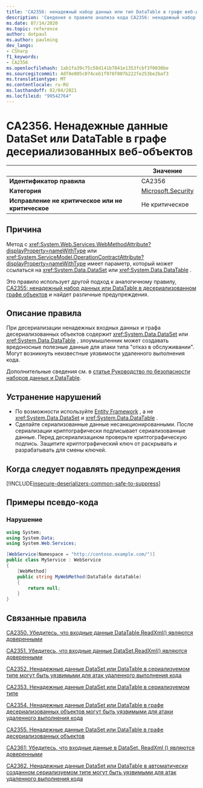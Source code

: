 ```yaml
---
title: 'CA2356: ненадежный набор данных или тип DataTable в графе веб-десериализованных объектов (анализ кода)'
description: 'Сведения о правиле анализа кода CA2356: ненадежный набор данных или тип DataTable в графе веб-десериализованных объектов'
ms.date: 07/14/2020
ms.topic: reference
author: dotpaul
ms.author: paulming
dev_langs:
- CSharp
f1_keywords:
- CA2356
ms.openlocfilehash: 1ab1fa39c75c50d141b7041e1353fcbf3f0030be
ms.sourcegitcommit: 4df8e005c074ceb1f978f007b222fe253be2baf3
ms.translationtype: MT
ms.contentlocale: ru-RU
ms.lasthandoff: 02/04/2021
ms.locfileid: "99542764"
---
```

# <a name="ca2356-unsafe-dataset-or-datatable-type-in-web-deserialized-object-graph"></a>CA2356. Ненадежные данные DataSet или DataTable в графе десериализованных веб-объектов

| | Значение |
|-|-|
| **Идентификатор правила** |CA2356|
| **Категория** |[Microsoft.Security](security-warnings.md)|
| **Исправление не критическое или не критическое** |Не критическое|

## <a name="cause"></a>Причина

Метод с <xref:System.Web.Services.WebMethodAttribute?displayProperty=nameWithType> или <xref:System.ServiceModel.OperationContractAttribute?displayProperty=nameWithType> имеет параметр, который может ссылаться на <xref:System.Data.DataSet> или <xref:System.Data.DataTable> .

Это правило использует другой подход к аналогичному правилу, [CA2355: ненадежный набор данных или DataTable в десериализованном графе объектов](ca2355.md) и найдет различные предупреждения.

## <a name="rule-description"></a>Описание правила

При десериализации ненадежных входных данных и графа десериализованных объектов содержит <xref:System.Data.DataSet> или <xref:System.Data.DataTable> , злоумышленник может создавать вредоносные полезные данные для атаки типа "отказ в обслуживании". Могут возникнуть неизвестные уязвимости удаленного выполнения кода.

Дополнительные сведения см. в [статье Руководство по безопасности наборов данных и DataTable](../../../framework/data/adonet/dataset-datatable-dataview/security-guidance.md).

## <a name="how-to-fix-violations"></a>Устранение нарушений

- По возможности используйте [Entity Framework](/ef/) , а не <xref:System.Data.DataSet> и <xref:System.Data.DataTable> .
- Сделайте сериализованные данные несанкционированными. После сериализации криптографически подписывает сериализованные данные. Перед десериализациюм проверьте криптографическую подпись. Защитите криптографический ключ от раскрывать и разрабатывать для смены ключей.

## <a name="when-to-suppress-warnings"></a>Когда следует подавлять предупреждения

[!INCLUDE[insecure-deserializers-common-safe-to-suppress](~/includes/code-analysis/insecure-deserializers-common-safe-to-suppress.md)]

## <a name="pseudo-code-examples"></a>Примеры псевдо-кода

### <a name="violation"></a>Нарушение

```csharp
using System;
using System.Data;
using System.Web.Services;

[WebService(Namespace = "http://contoso.example.com/")]
public class MyService : WebService
{
    [WebMethod]
    public string MyWebMethod(DataTable dataTable)
    {
        return null;
    }
}
```

## <a name="related-rules"></a>Связанные правила

[CA2350. Убедитесь, что входные данные DataTable.ReadXml() являются доверенными](ca2350.md)

[CA2351. Убедитесь, что входные данные DataSet.ReadXml() являются доверенными](ca2351.md)

[CA2352. Ненадежные данные DataSet или DataTable в сериализуемом типе могут быть уязвимыми для атак удаленного выполнения кода](ca2352.md)

[CA2353. Ненадежные данные DataSet или DataTable в сериализуемом типе](ca2353.md)

[CA2354. Ненадежные данные DataSet или DataTable в графе десериализованных объектов могут быть уязвимыми для атаки удаленного выполнения кода](ca2354.md)

[CA2355. Ненадежные данные DataSet или DataTable в графе десериализованных объектов](ca2355.md)

[CA2361: Убедитесь, что входные данные в DataSet. ReadXml () являются доверенными](ca2361.md)

[CA2362. Ненадежные данные DataSet или DataTable в автоматически созданном сериализуемом типе могут быть уязвимыми для атак удаленного выполнения кода](ca2362.md)
